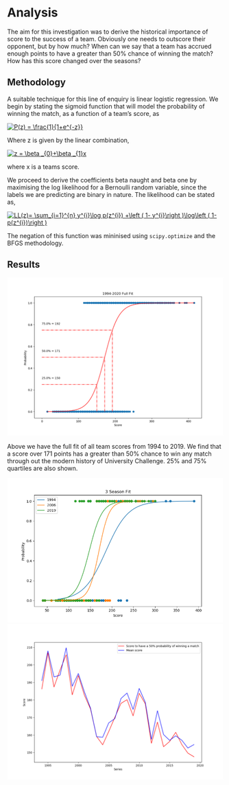 # Analysis
The aim for this investigation was to derive the historical importance of score to the success of a team. Obviously one needs to outscore their opponent, but by how much? When can we say that a team has accrued enough points to have a greater than 50% chance of winning the match? How has this score changed over the seasons?
## Methodology
A suitable technique for this line of enquiry is linear logistic regression. We begin by stating the sigmoid function that will model the probability of winning the match, as a function of a team’s score, as    

<a href="https://www.codecogs.com/eqnedit.php?latex=P(z)&space;=&space;\frac{1}{1&plus;e^{-z}}" target="_blank"><img src="https://latex.codecogs.com/gif.latex?P(z)&space;=&space;\frac{1}{1&plus;e^{-z}}" title="P(z) = \frac{1}{1+e^{-z}}" /></a>

Where z is given by the linear combination,

<a href="https://www.codecogs.com/eqnedit.php?latex=z&space;=&space;\beta&space;_{0}&plus;\beta&space;_{1}x" target="_blank"><img src="https://latex.codecogs.com/gif.latex?z&space;=&space;\beta&space;_{0}&plus;\beta&space;_{1}x" title="z = \beta _{0}+\beta _{1}x" /></a>

where x is a teams score.

We proceed to derive the coefficients beta naught and beta one by maximising the log likelihood for a Bernoulli random variable, since the labels we are predicting are binary in nature. The likelihood can be stated as, 

<a href="https://www.codecogs.com/eqnedit.php?latex=LL(z)=&space;\sum_{i=1}^{n}&space;y^{i}\log&space;p(z^{i})&space;&plus;\left&space;(&space;1-&space;y^{i}\right&space;)\log\left&space;(&space;1-&space;p(z^{i})\right&space;)" target="_blank"><img src="https://latex.codecogs.com/gif.latex?LL(z)=&space;\sum_{i=1}^{n}&space;y^{i}\log&space;p(z^{i})&space;&plus;\left&space;(&space;1-&space;y^{i}\right&space;)\log\left&space;(&space;1-&space;p(z^{i})\right&space;)" title="LL(z)= \sum_{i=1}^{n} y^{i}\log p(z^{i}) +\left ( 1- y^{i}\right )\log\left ( 1- p(z^{i})\right )" /></a>

The negation of this function was mininised using `scipy.optimize` and the BFGS methodology.

## Results

![full_fit](/Logistic_Regression/Full_fit.png)

Above we have the full fit of all team scores from 1994 to 2019. We find that a score over 171 points has a greater than 50% chance to win any match through out the modern history of University Challenge. 25% and 75% quartiles are also shown.

![full_fit](/Logistic_Regression/3_season_fit.png)
![full_fit](/Logistic_Regression/avg_score_VS_p_score.png)


